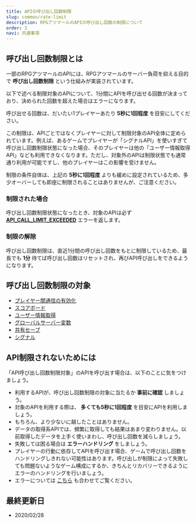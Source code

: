 ```yaml
---
title: APIの呼び出し回数制限
slug: common/rate-limit
description: RPGアツマールのAPIの呼び出し回数の制限について
order: 2
navi: 共通事項
---
```

    
## 呼び出し回数制限とは
一部のRPGアツマールのAPIには、RPGアツマールのサーバー負荷を抑える目的で **呼び出し回数制限** という仕組みが実装されています。
    
以下で述べる制限対象のAPIについて、1分間にAPIを呼び出せる回数が決まっており、決められた回数を超えた場合はエラーになります。
    
呼び出せる回数は、だいたい1プレイヤーあたり **5秒に1回程度** を目安にしてください。
    
この制限は、APIごとではなくプレイヤーに対して制限対象のAPI全体に定められています。例えば、あるゲームでプレイヤーが「シグナルAPI」を使いすぎて呼び出し回数制限状態になった場合、そのプレイヤーは他の「ユーザー情報取得API」なども利用できなくなります。ただし、対象外のAPIは制限状態でも通常通り利用が可能ですし、他のプレイヤーはこの影響を受けません。
    
制限の条件自体は、上記の **5秒に1回程度** よりも緩めに設定されているため、多少オーバーしても即座に制限されることはありませんが、ご注意ください。
    
### 制限された場合
呼び出し回数制限状態になったとき、対象のAPIは必ず **[API_CALL_LIMIT_EXCEEDED](/common/errors)** エラーを返します。
    
### 制限の解除
呼び出し回数制限は、直近1分間の呼び出し回数をもとに制限しているため、最長でも **1分** 待てば呼び出し回数はリセットされ、再びAPI呼び出しをできるようになります。
    
## 呼び出し回数制限の対象
 - [プレイヤー間通信の有効化](/interplayer)
 - [スコアボード](/scoreboard)
 - [ユーザー情報取得](/user)
 - [グローバルサーバー変数](/global-server-variable)
 - [共有セーブ](/shared-save)
 - [シグナル](/signal)
    
## API制限されないためには
「API呼び出し回数制限対象」のAPIを呼び出す場合は、以下のことに気をつけましょう。
    
 - 利用するAPIが、呼び出し回数制限の対象に当たるか **事前に確認** しましょう。
 - 対象のAPIを利用する際は、 **多くても5秒に1回程度** を目安にAPIを利用しましょう。
 - もちろん、より少ないに越したことはありません。
 - データの取得系APIでは、頻繁に取得しても結果はあまり変わりません。以前取得したデータを上手く使いまわし、呼び出し回数を減らしましょう。
 - 失敗しては困る場合は **エラーハンドリング** をしましょう。
 - プレイヤーの行動に依存してAPIを呼び出す場合、ゲームで呼び出し回数をハンドリングしきれない可能性はあります。呼び出しが制限によって失敗しても問題ないようなゲーム構成にするか、きちんとリカバリーできるようにエラーのハンドリングを行いましょう。
 - エラーについては [こちら](/common/errors) も合わせてご覧ください。
    
## 最終更新日
 - 2020/02/28
